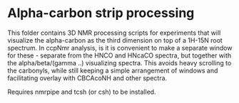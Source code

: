 # Alpha-carbon strip processing
This folder contains 3D NMR processing scripts for experiments that will visualize the alpha-carbon as the third
dimension on top of a 1H-15N root spectrum. In ccpNmr analysis, is it is convenient to make a separate window for these - separate from the
HNCO and HNcaCO spectra, but together with the alpha/beta/(gamma ..) visualizing spectra. This avoids heavy scrolling to the carbonyls, while
still keeping a simple arrangement of windows and facilitating overlay with CBCAcoNH and other spectra.

Requires nmrpipe and tcsh (or csh) to be installed.

